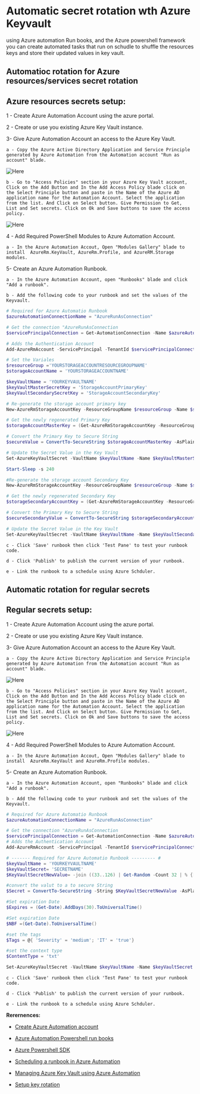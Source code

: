 # Automatic secret rotation wth Azure Keyvault

using Azure automation Run books, and the Azure powershell framework you can create automated tasks that run on schudle to shuffle the resources keys and store their updated values in key vault.

## Automatioc rotation for Azure resources/services secret rotation

## Azure resources secrets setup:

 1 - Create Azure Automation Account using the azure portal.

 2 - Create or use you existing Azure Key Vault instance.

 3- Give Azure Automation Account an access to the Azure Key Vault.
    
    a - Copy the Azure Active Directory Application and Service Principle generated by Azure Automation from the Automation account "Run as account" blade.
     
![Here](./images/automationAccountADID.png)
    
    b - Go to "Access Policies" section in your Azure Key Vault account, Click on the Add Button and In the Add Access Policy blade click on the Select Principle button and paste in the Name of the Azure AD application name for the Automation Account. Select the application from the list. And Click on Select button. Give Permission to Get, List and Set secrets. Click on Ok and Save buttons to save the access policy.

![Here](./images/KVPolicies.png)

4 - Add Required PowerShell Modules to Azure Automation Account.

    a - In the Azure Automation Accout, Open "Modules Gallery" blade to install  AzureRm.KeyVault, AzureRm.Profile, and AzureRM.Storage modules.

5- Create an Azure Automation Runbook.

    a - In the Azure Automation Account, open "Runbooks" blade and click "Add a runbook".

    b - Add the following code to your runbook and set the values of the Keyvault.

```Powershell
# Required for Azure Automatio Runbook
$azureAutomationConnectionName = "AzureRunAsConnection"

# Get the connection "AzureRunAsConnection
$servicePrincipalConnection = Get-AutomationConnection -Name $azureAutomationConnectionName         

# Adds the Authentication Account
Add-AzureRmAccount -ServicePrincipal -TenantId $servicePrincipalConnection.TenantId -ApplicationId $servicePrincipalConnection.ApplicationId -CertificateThumbprint $servicePrincipalConnection.CertificateThumbprint 

# Set the Variales
$resourceGroup ='YOURSTORAGEACCOUNTRESOURCEGROUPNAME'
$storageAccountName = 'YOURSTORAGEACCOUNTNAME'

$keyVaultName = 'YOURKEYVAULTNAME'
$keyVaultMasterSecretKey = 'StorageAccountPrimaryKey'
$keyVaultSecondarySecretKey = 'StorageAccountSecondaryKey'

# Re-generate the storage account primary key
New-AzureRmStorageAccountKey -ResourceGroupName $resourceGroup -Name $storageAccountName -KeyName "key1"

# Get the newly regenerated Primary Key
$storageAccountMasterKey = (Get-AzureRmStorageAccountKey -ResourceGroupName $resourceGroup -Name $storageAccountName).Value[0]

# Convert the Primary Key to Secure String
$secureValue = ConvertTo-SecureString $storageAccountMasterKey -AsPlainText -Force

# Update the Secret Value in the Key Vault
Set-AzureKeyVaultSecret -VaultName $keyVaultName -Name $keyVaultMasterSecretKey -SecretValue $secureValue

Start-Sleep -s 240

#Re-generate the storage account Secondary Key
New-AzureRmStorageAccountKey -ResourceGroupName $resourceGroup -Name $storageAccountName -KeyName "key2"

# Get the newly regenerated Secondary Key
$storageSecondaryAccountKey = (Get-AzureRmStorageAccountKey -ResourceGroupName $resourceGroup -Name $storageAccountName).Value[1]

# Convert the Primary Key to Secure String
$secureSecondaryValue = ConvertTo-SecureString $storageSecondaryAccountKey -AsPlainText -Force

# Update the Secret Value in the Key Vault
Set-AzureKeyVaultSecret -VaultName $keyVaultName -Name $keyVaultSecondarySecretKey -SecretValue $secureSecondaryValue

```

    c - Click 'Save' runbook then click 'Test Pane' to test your runbook code.

    d - Click 'Publish' to publish the current version of your runbook.

    e - Link the runbook to a schedule using Azure Schduler.

## Automatic rotation for regular secrets

## Regular secrets setup:

 1 - Create Azure Automation Account using the azure portal.

 2 - Create or use you existing Azure Key Vault instance.

 3- Give Azure Automation Account an access to the Azure Key Vault.
    
    a - Copy the Azure Active Directory Application and Service Principle generated by Azure Automation from the Automation account "Run as account" blade.
     
![Here](./images/automationAccountADID.png)
    
    b - Go to "Access Policies" section in your Azure Key Vault account, Click on the Add Button and In the Add Access Policy blade click on the Select Principle button and paste in the Name of the Azure AD application name for the Automation Account. Select the application from the list. And Click on Select button. Give Permission to Get, List and Set secrets. Click on Ok and Save buttons to save the access policy.

![Here](./images/KVPolicies.png)

4 - Add Required PowerShell Modules to Azure Automation Account.

    a - In the Azure Automation Accout, Open "Modules Gallery" blade to install  AzureRm.KeyVault and AzureRm.Profile modules.

5- Create an Azure Automation Runbook.

    a - In the Azure Automation Account, open "Runbooks" blade and click "Add a runbook".

    b - Add the following code to your runbook and set the values of the Keyvault.

```Powershell
# Required for Azure Automatio Runbook 
$azureAutomationConnectionName = "AzureRunAsConnection"

# Get the connection "AzureRunAsConnection
$servicePrincipalConnection = Get-AutomationConnection -Name $azureAutomationConnectionName         
# Adds the Authentication Account
Add-AzureRmAccount -ServicePrincipal -TenantId $servicePrincipalConnection.TenantId -ApplicationId $servicePrincipalConnection.ApplicationId -CertificateThumbprint $servicePrincipalConnection.CertificateThumbprint 

# ------- Required for Azure Automatio Runbook --------- #
$keyVaultName = 'YOURKEYVAULTNAME'
$keyVaultSecret= 'SECRETNAME'
$KeyVaultSecretNewValue= -join ((33..126) | Get-Random -Count 32 | % {[char]$_}) 

#convert the valut to a to secure String
$Secret = ConvertTo-SecureString -String $KeyVaultSecretNewValue -AsPlainText -Force

#Set expiration Date
$Expires = (Get-Date).AddDays(30).ToUniversalTime()

#Set expiration Date
$NBF =(Get-Date).ToUniversalTime()

#set the tags
$Tags = @{ 'Severity' = 'medium'; 'IT' = 'true'}

#set the context type
$ContentType = 'txt'

Set-AzureKeyVaultSecret -VaultName $keyVaultName -Name $keyVaultSecret -SecretValue $Secret -Expires $Expires -NotBefore $NBF -ContentType $ContentType -Tags $Tags

```

    c - Click 'Save' runbook then click 'Test Pane' to test your runbook code.

    d - Click 'Publish' to publish the current version of your runbook.

    e - Link the runbook to a schedule using Azure Schduler.

**Rerernences:**

- [Create Azure Automation account](https://docs.microsoft.com/en-us/azure/automation/automation-quickstart-create-account)

- [Azure Automation Powershell run books](https://docs.microsoft.com/en-us/azure/automation/automation-first-runbook-textual-powershell)
  
- [Azure Powershell SDK](https://docs.microsoft.com/en-us/powershell/module/az.keyvault/set-azkeyvaultsecret?view=azps-2.0.0)

- [Scheduling a runbook in Azure Automation](https://docs.microsoft.com/en-us/azure/automation/shared-resources/schedules)

- [Managing Azure Key Vault using Azure Automation](https://docs.microsoft.com/en-us/azure/key-vault/automation-manage-key-vault)
  
- [Setup key rotation](https://docs.microsoft.com/en-us/azure/key-vault/key-vault-key-rotation-log-monitoring)